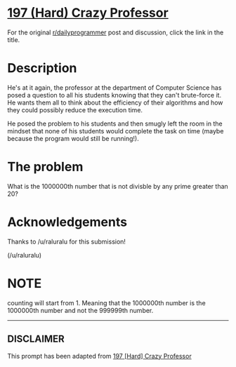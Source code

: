 # [197 (Hard) Crazy Professor](https://www.reddit.com/r/dailyprogrammer/comments/2snhei/20150116_challenge_197_hard_crazy_professor/)

For the original [r/dailyprogrammer](https://www.reddit.com/r/dailyprogrammer/) post and discussion, click the link in the title.

# Description
He's at it again, the professor at the department of Computer Science has posed a question to all his students knowing that they can't brute-force it. He wants them all to think about the efficiency of their algorithms and how they could possibly reduce the execution time.

He posed the problem to his students and then smugly left the room in the mindset that none of his students would complete the task on time (maybe because the program would still be running!).

# The problem
What is the 1000000th number that is not divisble by any prime greater than 20?

# Acknowledgements
Thanks to /u/raluralu for this submission!

(/u/raluralu)
# NOTE
counting will start from 1. Meaning that the 1000000th number is the 1000000th number and not the 999999th number.


----
## **DISCLAIMER**
This prompt has been adapted from [197 [Hard] Crazy Professor](https://www.reddit.com/r/dailyprogrammer/comments/2snhei/20150116_challenge_197_hard_crazy_professor/
)
